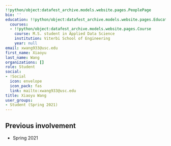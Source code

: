 ```yaml
---
!!python/object:datafest_archive.models.website.pages.PeoplePage
bio: ''
education: !!python/object:datafest_archive.models.website.pages.Education
  courses:
  - !!python/object:datafest_archive.models.website.pages.Course
    course: M.S. student in Applied Data Science
    institution: Viterbi School of Engineering
    year: null
email: xwang933@usc.edu
first_name: Xiaoyu
last_name: Wang
organizations: []
role: Student
social:
- !Social
  icon: envelope
  icon_pack: fas
  link: mailto:xwang933@usc.edu
title: Xiaoyu Wang
user_groups:
- Student (Spring 2021)
---
```



## Previous involvement

* Spring 2021

